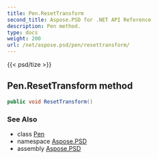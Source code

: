 ```yaml
---
title: Pen.ResetTransform
second_title: Aspose.PSD for .NET API Reference
description: Pen method. 
type: docs
weight: 200
url: /net/aspose.psd/pen/resettransform/
---
```

{{< psd/tize >}}
## Pen.ResetTransform method

```csharp
public void ResetTransform()
```

### See Also

* class [Pen](../)
* namespace [Aspose.PSD](../../pen/)
* assembly [Aspose.PSD](../../../)


